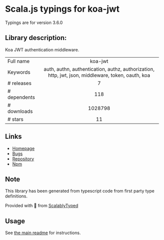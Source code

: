 
# Scala.js typings for koa-jwt

Typings are for version 3.6.0

## Library description:
Koa JWT authentication middleware.

|                    |                 |
| ------------------ | :-------------: |
| Full name          | koa-jwt |
| Keywords           | auth, authn, authentication, authz, authorization, http, jwt, json, middleware, token, oauth, koa |
| # releases         | 7 |
| # dependents       | 118 |
| # downloads        | 1028798 |
| # stars            | 11 |

## Links
- [Homepage](https://github.com/koajs/jwt)
- [Bugs](https://github.com/koajs/jwt/issues)
- [Repository](https://github.com/koajs/jwt)
- [Npm](https://www.npmjs.com/package/koa-jwt)
    


## Note
This library has been generated from typescript code from first party type definitions.

Provided with :purple_heart: from [ScalablyTyped](https://github.com/oyvindberg/ScalablyTyped)

## Usage
See [the main readme](../../readme.md) for instructions.


